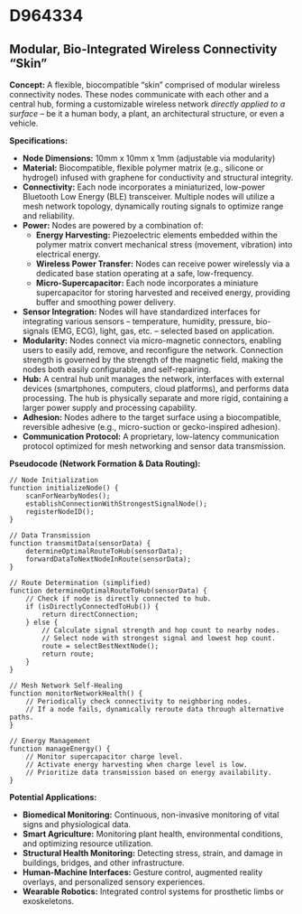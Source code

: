 # D964334

## Modular, Bio-Integrated Wireless Connectivity “Skin”

**Concept:** A flexible, biocompatible “skin” comprised of modular wireless connectivity nodes. These nodes communicate with each other and a central hub, forming a customizable wireless network *directly applied to a surface* – be it a human body, a plant, an architectural structure, or even a vehicle.

**Specifications:**

*   **Node Dimensions:** 10mm x 10mm x 1mm (adjustable via modularity)
*   **Material:** Biocompatible, flexible polymer matrix (e.g., silicone or hydrogel) infused with graphene for conductivity and structural integrity.
*   **Connectivity:** Each node incorporates a miniaturized, low-power Bluetooth Low Energy (BLE) transceiver.  Multiple nodes will utilize a mesh network topology, dynamically routing signals to optimize range and reliability.
*   **Power:**  Nodes are powered by a combination of:
    *   **Energy Harvesting:** Piezoelectric elements embedded within the polymer matrix convert mechanical stress (movement, vibration) into electrical energy.
    *   **Wireless Power Transfer:**  Nodes can receive power wirelessly via a dedicated base station operating at a safe, low-frequency.
    *   **Micro-Supercapacitor:** Each node incorporates a miniature supercapacitor for storing harvested and received energy, providing buffer and smoothing power delivery.
*   **Sensor Integration:** Nodes will have standardized interfaces for integrating various sensors – temperature, humidity, pressure, bio-signals (EMG, ECG), light, gas, etc. – selected based on application.
*   **Modularity:** Nodes connect via micro-magnetic connectors, enabling users to easily add, remove, and reconfigure the network. Connection strength is governed by the strength of the magnetic field, making the nodes both easily configurable, and self-repairing.
*   **Hub:** A central hub unit manages the network, interfaces with external devices (smartphones, computers, cloud platforms), and performs data processing. The hub is physically separate and more rigid, containing a larger power supply and processing capability.
*   **Adhesion:** Nodes adhere to the target surface using a biocompatible, reversible adhesive (e.g., micro-suction or gecko-inspired adhesion).
*   **Communication Protocol:** A proprietary, low-latency communication protocol optimized for mesh networking and sensor data transmission.

**Pseudocode (Network Formation & Data Routing):**

```
// Node Initialization
function initializeNode() {
    scanForNearbyNodes();
    establishConnectionWithStrongestSignalNode();
    registerNodeID();
}

// Data Transmission
function transmitData(sensorData) {
    determineOptimalRouteToHub(sensorData);
    forwardDataToNextNodeInRoute(sensorData);
}

// Route Determination (simplified)
function determineOptimalRouteToHub(sensorData) {
    // Check if node is directly connected to hub.
    if (isDirectlyConnectedToHub()) {
        return directConnection;
    } else {
        // Calculate signal strength and hop count to nearby nodes.
        // Select node with strongest signal and lowest hop count.
        route = selectBestNextNode();
        return route;
    }
}

// Mesh Network Self-Healing
function monitorNetworkHealth() {
    // Periodically check connectivity to neighboring nodes.
    // If a node fails, dynamically reroute data through alternative paths.
}

// Energy Management
function manageEnergy() {
    // Monitor supercapacitor charge level.
    // Activate energy harvesting when charge level is low.
    // Prioritize data transmission based on energy availability.
}
```

**Potential Applications:**

*   **Biomedical Monitoring:** Continuous, non-invasive monitoring of vital signs and physiological data.
*   **Smart Agriculture:** Monitoring plant health, environmental conditions, and optimizing resource utilization.
*   **Structural Health Monitoring:** Detecting stress, strain, and damage in buildings, bridges, and other infrastructure.
*   **Human-Machine Interfaces:**  Gesture control, augmented reality overlays, and personalized sensory experiences.
*   **Wearable Robotics:** Integrated control systems for prosthetic limbs or exoskeletons.